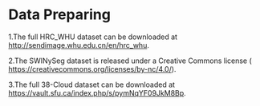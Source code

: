 # Data Preparing
1.The full HRC_WHU dataset can be downloaded at http://sendimage.whu.edu.cn/en/hrc_whu. 

2.The SWINySeg dataset is released under a Creative Commons license ( https://creativecommons.org/licenses/by-nc/4.0/).

3.The full 38-Cloud dataset can be downloaded at https://vault.sfu.ca/index.php/s/pymNqYF09JkM8Bp.
